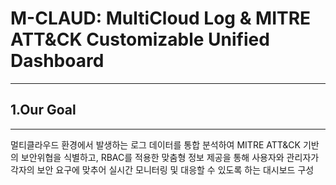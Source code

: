 # M-CLAUD: MultiCloud Log & MITRE ATT&CK Customizable Unified Dashboard
---

## 1.Our Goal
---
멀티클라우드 환경에서 발생하는 로그 데이터를 통합 분석하여 MITRE ATT&CK 기반의 보안위협을 식별하고, RBAC를 적용한 맞춤형 정보 제공을 통해 사용자와 관리자가 각자의 보안 요구에 맞추어 실시간 모니터링 및 대응할 수 있도록 하는 대시보드 구성

